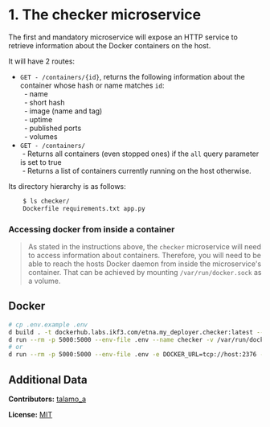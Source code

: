 # 1. The checker microservice

The first and mandatory microservice will expose an HTTP service to retrieve information about the Docker containers on the host.

It will have 2 routes:

*   `GET - /containers/{id}`, returns the following information about the container whose hash or name matches `id`:  
      - name  
      - short hash  
      - image (name and tag)  
      - uptime  
      - published ports  
      - volumes
*   `GET - /containers/`  
     - Returns all containers (even stopped ones) if the `all` query parameter is set to true  
     - Returns a list of containers currently running on the host otherwise.

Its directory hierarchy is as follows:
```bash
    $ ls checker/
    Dockerfile requirements.txt app.py
```

### Accessing docker from inside a container
> As stated in the instructions above, the `checker` microservice will need to access information about containers. Therefore, you will need to be able to reach the hosts Docker daemon from inside the microservice's container. That can be achieved by mounting `/var/run/docker.sock` as a volume.

## Docker
```bash
# cp .env.example .env
d build . -t dockerhub.labs.ikf3.com/etna.my_deployer.checker:latest --build-arg https_proxy
d run --rm -p 5000:5000 --env-file .env --name checker -v /var/run/docker.sock:/var/run/docker.sock -v $(pwd)/:/app  dockerhub.labs.ikf3.com/etna.my_deployer.checker:latest
# or 
d run --rm -p 5000:5000 --env-file .env -e DOCKER_URL=tcp://host:2376 --name checker -v $(pwd)/:/app  dockerhub.labs.ikf3.com/etna.my_deployer.checker:latest
```

## Additional Data
**Contributors:**
[talamo_a](//www.talamona.com)

**License:**
[MIT](./LICENSE)